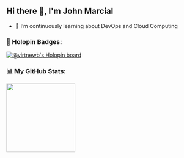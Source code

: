 ## Hi there 👋, I'm John Marcial

- 🌱 I’m continuously learning about DevOps and Cloud Computing

### 📛 Holopin Badges:

[![@virtnewb's Holopin board](https://holopin.me/virtnewb)](https://holopin.io/@virtnewb)


### 📊 My GitHub Stats:
<img height="180em" src="https://github-readme-stats.vercel.app/api?username=virtnewb&show_icons=true&hide_border=true&&count_private=true&include_all_commits=true" />

<!--
**virtnewb/virtnewb** is a ✨ _special_ ✨ repository because its `README.md` (this file) appears on your GitHub profile.

Here are some ideas to get you started:

- 🔭 I’m currently working on ...
- 🌱 I’m currently learning ...
- 👯 I’m looking to collaborate on ...
- 🤔 I’m looking for help with ...
- 💬 Ask me about ...
- 📫 How to reach me: ...
- 😄 Pronouns: ...
- ⚡ Fun fact: ...
-->
